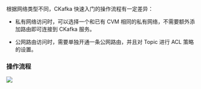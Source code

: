 根据网络类型不同，CKafka 快速入门的操作流程有一定差异：

- 私有网络访问时，可以选择一个和已有 CVM 相同的私有网络，不需要额外添加路由即可连接到 CKafka 服务。

- 公网路由访问时，需要单独开通一条公网路由，并且对 Topic 进行 ACL 策略的设置。



### 操作流程
![](https://main.qcloudimg.com/raw/caa55ccb349157034f8e3ad260c4e6e3.png)


